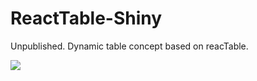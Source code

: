 # ReactTable-Shiny
Unpublished. Dynamic table concept based on reacTable.

<img src="https://www.dropbox.com/s/tunew5d2dyfezp4/react.gif?raw=1">
